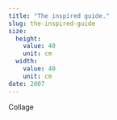 ```yaml
---
title: "The inspired guide."
slug: the-inspired-guide
size:
  height:
    value: 40
    unit: cm
  width:
    value: 40
    unit: cm
date: 2007
---
```


Collage
